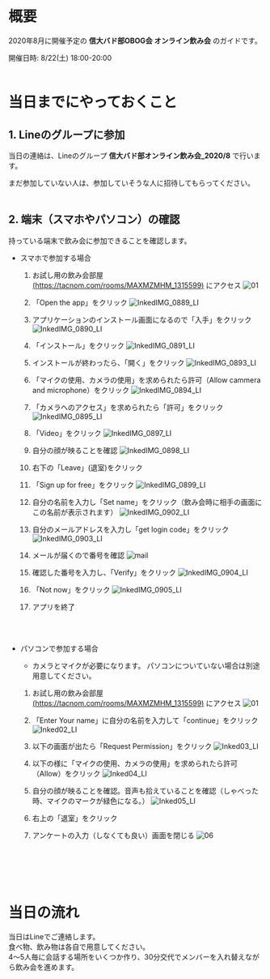 # 概要
2020年8月に開催予定の **信大バド部OBOG会 オンライン飲み会** のガイドです。

開催日時: 8/22(土) 18:00-20:00
<br>
<br>

# 当日までにやっておくこと

## 1. Lineのグループに参加

当日の連絡は、Lineのグループ **信大バド部オンライン飲み会_2020/8** で行います。

まだ参加していない人は、参加していそうな人に招待してもらってください。
<br>
<br>


## 2. 端末（スマホやパソコン）の確認

持っている端末で飲み会に参加できることを確認します。

- スマホで参加する場合
  1. お試し用の飲み会部屋[(https://tacnom.com/rooms/MAXMZMHM_1315599)](https://tacnom.com/rooms/MAXMZMHM_1315599) にアクセス
![01](https://user-images.githubusercontent.com/12508784/86560906-50d18a80-bf9a-11ea-9243-e265366ee781.png)

  1. 「Open the app」をクリック
  ![InkedIMG_0889_LI](https://user-images.githubusercontent.com/12508784/86565965-c7bf5100-bfa3-11ea-8e12-015c9ca76978.jpg)
  
  1. アプリケーションのインストール画面になるので「入手」をクリック
  ![InkedIMG_0890_LI](https://user-images.githubusercontent.com/12508784/86565969-ca21ab00-bfa3-11ea-8d15-05d7fb2add09.jpg)

  1. 「インストール」をクリック
  ![InkedIMG_0891_LI](https://user-images.githubusercontent.com/12508784/86565978-cd1c9b80-bfa3-11ea-9cad-7b6a18455664.jpg)
  
  1. インストールが終わったら、「開く」をクリック 
  ![InkedIMG_0893_LI](https://user-images.githubusercontent.com/12508784/86565984-d0b02280-bfa3-11ea-9982-a245ca68088d.jpg)

  1. 「マイクの使用、カメラの使用」を求められたら許可（Allow cammera and microphone）をクリック 
  ![InkedIMG_0894_LI](https://user-images.githubusercontent.com/12508784/86565986-d443a980-bfa3-11ea-984b-1dd7e56d2d07.jpg)

  1. 「カメラへのアクセス」を求められたら「許可」をクリック 
  ![InkedIMG_0895_LI](https://user-images.githubusercontent.com/12508784/86565992-d6a60380-bfa3-11ea-94bd-e343d85c64c7.jpg)

  1. 「Video」をクリック 
  ![InkedIMG_0897_LI](https://user-images.githubusercontent.com/12508784/86566005-dc034e00-bfa3-11ea-9a08-87e720ac031f.jpg)

  1. 自分の顔が映ることを確認
  ![InkedIMG_0898_LI](https://user-images.githubusercontent.com/12508784/86566009-ddcd1180-bfa3-11ea-9c75-4e7a1e502763.jpg)

  1. 右下の「Leave」(退室)をクリック

  1. 「Sign up for free」をクリック
  ![InkedIMG_0899_LI](https://user-images.githubusercontent.com/12508784/86568161-6b5e3080-bfa7-11ea-9963-875bf35d5f5c.jpg)

  1. 自分の名前を入力し「Set name」をクリック（飲み会時に相手の画面にこの名前が表示されます）
  ![InkedIMG_0902_LI](https://user-images.githubusercontent.com/12508784/86568171-6dc08a80-bfa7-11ea-8e30-ddd006b4f746.jpg)

  1. 自分のメールアドレスを入力し「get login code」をクリック
  ![InkedIMG_0903_LI](https://user-images.githubusercontent.com/12508784/86568176-6f8a4e00-bfa7-11ea-9a36-7f76e168b521.jpg)

  1. メールが届くので番号を確認
  ![mail](https://user-images.githubusercontent.com/12508784/86569956-28518c80-bfaa-11ea-9f97-28f5e6e1416f.png)

  1. 確認した番号を入力し、「Verify」をクリック
  ![InkedIMG_0904_LI](https://user-images.githubusercontent.com/12508784/86568182-72853e80-bfa7-11ea-9cb1-5e02caa2f552.jpg)

  1. 「Not now」をクリック
  ![InkedIMG_0905_LI](https://user-images.githubusercontent.com/12508784/86568188-74e79880-bfa7-11ea-82a8-5dd1470bd643.jpg)

  1. アプリを終了

<br>
<br>


- パソコンで参加する場合
  - カメラとマイクが必要になります。
  パソコンについていない場合は別途用意してください。

  1. お試し用の飲み会部屋[(https://tacnom.com/rooms/MAXMZMHM_1315599)](https://tacnom.com/rooms/MAXMZMHM_1315599) にアクセス
![01](https://user-images.githubusercontent.com/12508784/86560906-50d18a80-bf9a-11ea-9243-e265366ee781.png)

  1. 「Enter Your name」に自分の名前を入力して「continue」をクリック
  ![Inked02_LI](https://user-images.githubusercontent.com/12508784/86563095-bcb5f200-bf9e-11ea-8b69-3db2fad10640.jpg)

  1. 以下の画面が出たら「Request Permission」をクリック
  ![Inked03_LI](https://user-images.githubusercontent.com/12508784/86563136-cf302b80-bf9e-11ea-8cec-af5f44011a00.jpg)


  1. 以下の様に「マイクの使用、カメラの使用」を求められたら許可（Allow）をクリック
  ![Inked04_LI](https://user-images.githubusercontent.com/12508784/86563174-dfe0a180-bf9e-11ea-85c6-7a4b0a27cd2c.jpg)

  1. 自分の顔が映ることを確認。音声も拾えていることを確認（しゃべった時、マイクのマークが緑色になる。）
  ![Inked05_LI](https://user-images.githubusercontent.com/12508784/86563203-ebcc6380-bf9e-11ea-954d-3cc54a6b7216.jpg)

  1. 右上の「退室」をクリック

  1. アンケートの入力（しなくても良い）画面を閉じる
  ![06](https://user-images.githubusercontent.com/12508784/86561284-42d03980-bf9b-11ea-91a4-c327efef3b28.png)

<br>
<br>

<br>
<br>


# 当日の流れ

当日はLineでご連絡します。<br>
食べ物、飲み物は各自で用意してください。<br>
4～5人毎に会話する場所をいくつか作り、30分交代でメンバーを入れ替えながら飲み会を進めます。<br>

